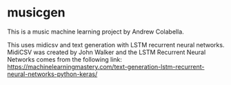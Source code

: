 # musicgen

This is a music machine learning project by Andrew Colabella.

This uses midicsv and text generation with LSTM recurrent neural networks.
MidiCSV was created by John Walker and the LSTM Recurrent Neural Networks comes
from the following link: https://machinelearningmastery.com/text-generation-lstm-recurrent-neural-networks-python-keras/